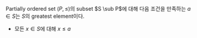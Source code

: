 Partially ordered set $(P, \le)$의 subset $S \sub P$에 대해 다음 조건을 만족하는 $a \in S$는 $S$의 greatest element이다.

- 모든 $x \in S$에 대해 $x \le a$